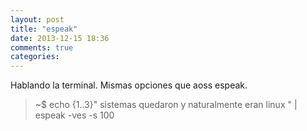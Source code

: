 ```yaml
---
layout: post
title: "espeak"
date: 2013-12-15 18:36
comments: true
categories: 
---
```

Hablando la terminal. Mismas opciones que aoss espeak.

>~$ echo {1..3}" sistemas quedaron y naturalmente eran linux  " | espeak -ves -s 100

